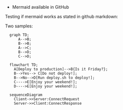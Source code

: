 * Mermaid available in GitHub

Testing if mermaid works as stated in github markdown:

Two samples:
```mermaid
  graph TD;
      A-->B;
      B-->B;
      A-->C;
      B-->D;
      C-->D;
```



```mermaid
  flowchart TD;
    A[Deploy to production]-->B{Is it Friday?};
    B-->Yes--> C[Do not deploy!];
    B-->No-->D[Run deploy.sh to deploy!];
    C---->E[Enjoy your weekend!];
    D---->E[Enjoy your weekend!];
```

```mermaid
  sequenceDiagram
    Client->>Server:ConnectRequest
    Server->>Client:ConnectResponse
```
